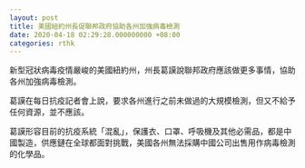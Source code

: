 ```yaml
---
layout: post
title: 美國紐約州長促聯邦政府協助各州加強病毒檢測
date: 2020-04-18 02:29:28.000000000 +08:00
categories: rthk
---
```


新型冠狀病毒疫情嚴峻的美國紐約州，州長葛謨說聯邦政府應該做更多事情，協助各州加強病毒檢測。

葛謨在每日抗疫記者會上說，要求各州進行之前未做過的大規模檢測，但又不給予任何資源，並不應該。

葛謨形容目前的抗疫系統「混亂」，保護衣、口罩、呼吸機及其他必需品，都是中國製造，供應鏈在全球都面對挑戰，美國各州無法採購中國公司出售用作病毒檢測的化學品。
